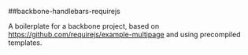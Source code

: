 ##backbone-handlebars-requirejs

A boilerplate for a backbone project, based on https://github.com/requirejs/example-multipage and using precompiled templates.
